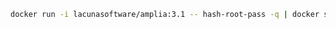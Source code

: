 ﻿```sh
docker run -i lacunasoftware/amplia:3.1 -- hash-root-pass -q | docker secret create amplia_root_password_hash -
```
